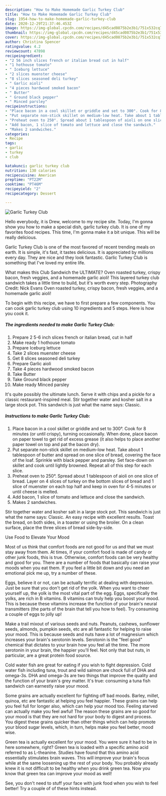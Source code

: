 ```yaml
---
description: "How to Make Homemade Garlic Turkey Club"
title: "How to Make Homemade Garlic Turkey Club"
slug: 1954-how-to-make-homemade-garlic-turkey-club
date: 2020-12-29T21:37:46.453Z
image: https://img-global.cpcdn.com/recipes/d45cad0875b2e3b1/751x532cq70/garlic-turkey-club-recipe-main-photo.jpg
thumbnail: https://img-global.cpcdn.com/recipes/d45cad0875b2e3b1/751x532cq70/garlic-turkey-club-recipe-main-photo.jpg
cover: https://img-global.cpcdn.com/recipes/d45cad0875b2e3b1/751x532cq70/garlic-turkey-club-recipe-main-photo.jpg
author: Christina Spencer
ratingvalue: 4.2
reviewcount: 47898
recipeingredient:
- "2 56 inch slices french or italian bread cut in half"
- "1 hothouse tomato"
- " Iceburg lettuce"
- "2 slices muenster cheese"
- "8 slices seasoned deli turkey"
- " Garlic aioli"
- "4 pieces hardwood smoked bacon"
- " Butter"
- " Ground black pepper"
- " Minced parsley"
recipeinstructions:
- "Place bacon in a cool skillet or griddle and set to 300°. Cook for 8 minutes (or until crispy), turning occasionally. When done, place bacon on paper towel to get rid of excess grease (it also helps to place another paper towel on top and pat the bacon dry)."
- "Put separate non-stick skillet on medium-low heat. Take about 1 tablespoon of butter and spread on one slice of bread, covering the face of the loaf. Sprinkle with black pepper and parsley. Set face-down on skillet and cook until lightly browned. Repeat all of this step for each slice."
- "Preheat oven to 250°. Spread about 1 tablespoon of aioli on one slice of bread. Layer on 4 slices of turkey on the bottom slices of bread and 1 slice of muenster on each top half and keep in oven for 4-5 minutes or until cheese is melted."
- "Add bacon, 1 slice of tomato and lettuce and close the sandwich."
- "Makes 2 sandwiches."
categories:
- Recipe
tags:
- garlic
- turkey
- club

katakunci: garlic turkey club 
nutrition: 130 calories
recipecuisine: American
preptime: "PT22M"
cooktime: "PT46M"
recipeyield: "2"
recipecategory: Dessert

---
```



![Garlic Turkey Club](https://img-global.cpcdn.com/recipes/d45cad0875b2e3b1/751x532cq70/garlic-turkey-club-recipe-main-photo.jpg)

Hello everybody, it is Drew, welcome to my recipe site. Today, I'm gonna show you how to make a special dish, garlic turkey club. It is one of my favorites food recipes. This time, I'm gonna make it a bit unique. This will be really delicious.

Garlic Turkey Club is one of the most favored of recent trending meals on earth. It is simple, it's fast, it tastes delicious. It is appreciated by millions every day. They are nice and they look fantastic. Garlic Turkey Club is something that I've loved my entire life.

What makes this Club Sandwich the ULTIMATE? Oven roasted turkey, crispy bacon, fresh veggies, and a homemade garlic aioli! This layered turkey club sandwich takes a little time to build, but it&#39;s worth every step. Photography Credit: Nick Evans Oven roasted turkey, crispy bacon, fresh veggies, and a homemade garlic aioli!


To begin with this recipe, we have to first prepare a few components. You can cook garlic turkey club using 10 ingredients and 5 steps. Here is how you cook it.

<!--inarticleads1-->

##### The ingredients needed to make Garlic Turkey Club:

1. Prepare 2 5-6 inch slices french or italian bread, cut in half
1. Make ready 1 hothouse tomato
1. Prepare  Iceburg lettuce
1. Take 2 slices muenster cheese
1. Get 8 slices seasoned deli turkey
1. Prepare  Garlic aioli
1. Take 4 pieces hardwood smoked bacon
1. Take  Butter
1. Take  Ground black pepper
1. Make ready  Minced parsley


It&#39;s quite possibly the ultimate lunch. Serve it with chips and a pickle for a classic restaurant-inspired meal. Stir together water and kosher salt in a large stock pot. This sandwich is just what the name says: Classic. 

<!--inarticleads2-->

##### Instructions to make Garlic Turkey Club:

1. Place bacon in a cool skillet or griddle and set to 300°. Cook for 8 minutes (or until crispy), turning occasionally. When done, place bacon on paper towel to get rid of excess grease (it also helps to place another paper towel on top and pat the bacon dry).
1. Put separate non-stick skillet on medium-low heat. Take about 1 tablespoon of butter and spread on one slice of bread, covering the face of the loaf. Sprinkle with black pepper and parsley. Set face-down on skillet and cook until lightly browned. Repeat all of this step for each slice.
1. Preheat oven to 250°. Spread about 1 tablespoon of aioli on one slice of bread. Layer on 4 slices of turkey on the bottom slices of bread and 1 slice of muenster on each top half and keep in oven for 4-5 minutes or until cheese is melted.
1. Add bacon, 1 slice of tomato and lettuce and close the sandwich.
1. Makes 2 sandwiches.


Stir together water and kosher salt in a large stock pot. This sandwich is just what the name says: Classic. An easy recipe with excellent results. Toast the bread, on both sides, in a toaster or using the broiler. On a clean surface, place the three slices of bread side-by-side. 

Use Food to Elevate Your Mood


Most of us think that comfort foods are not good for us and that we must stay away from them. At times, if your comfort food is made of candy or other junk foods, this is true. Otherwise, comfort foods can be very healthy and good for you. There are a number of foods that basically can raise your moods when you eat them. If you feel a little bit down and you need an emotional pick me up, try a number of these.

Eggs, believe it or not, can be actually terrific at dealing with depression. Just be sure that you don't get rid of the yolk. When you want to cheer yourself up, the yolk is the most vital part of the egg. Eggs, specifically the yolks, are rich in B vitamins. B vitamins can truly help you boost your mood. This is because these vitamins increase the function of your brain's neural transmitters (the parts of the brain that tell you how to feel). Try consuming a couple of eggs to jolly up!

Make a trail mixout of various seeds and nuts. Peanuts, cashews, sunflower seeds, almonds, pumpkin seeds, etc are all fantastic for helping to raise your mood. This is because seeds and nuts have a lot of magnesium which increases your brain's serotonin levels. Serotonin is the "feel good" chemical that dictates to your brain how you feel all the time. The more serotonin in your brain, the happier you'll feel. Not only that but nuts, in particular, are a great protein food source.

Cold water fish are great for eating if you wish to fight depression. Cold water fish including tuna, trout and wild salmon are chock full of DHA and omega-3s. DHA and omega-3s are two things that improve the quality and the function of your brain's grey matter. It's true: consuming a tuna fish sandwich can earnestly raise your mood. 

Some grains are actually excellent for fighting off bad moods. Barley, millet, quinoa, etc are fantastic at helping you feel happier. These grains can help you feel full for longer also, which can help your mood too. Feeling starved can actually make you feel awful! The reason these grains are so good for your mood is that they are not hard for your body to digest and process. You digest these grains quicker than other things which can help promote your blood sugar levels, which, in turn, helps make you feel better, mood wise.

Green tea is actually excellent for your mood. You were sure it had to be in here somewhere, right? Green tea is loaded with a specific amino acid referred to as L-theanine. Studies have found that this amino acid essentially stimulates brain waves. This will improve your brain's focus while at the same loosening up the rest of your body. You probably already knew it is not difficult to be healthy when you drink green tea. Now you know that green tea can improve your mood as well!

See, you don't need to stuff your face with junk food when you wish to feel better! Try  a  couple of  of  these  hints  instead.

